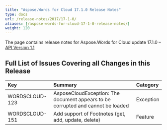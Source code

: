 ```yaml
---
title: "Aspose.Words for Cloud 17.1.0 Release Notes"
type: docs
url: /release-notes/2017/17-1-0/
aliases: [/aspose-words-for-cloud-17-1-0-release-notes/]
weight: 120
---
```


The page contains release notes for Aspose.Words for Cloud update 17.1.0 – [API Version 1.1](http://api.aspose.com/v1.1/swagger/ui/index)

## Full List of Issues Covering all Changes in this Release

|Key|Summary|Category|
| :- | :- | :- |
|WORDSCLOUD-123|AsposeCloudException: The document appears to be corrupted and cannot be loaded|Exception|
|WORDSCLOUD-151|Add support of Footnotes (get, add, update, delete)|Feature|

